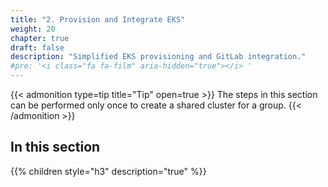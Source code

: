 ```yaml
---
title: "2. Provision and Integrate EKS"
weight: 20
chapter: true
draft: false
description: "Simplified EKS provisioning and GitLab integration."
#pre: '<i class="fa fa-film" aria-hidden="true"></i> '
---
```


{{< admonition type=tip title="Tip" open=true >}}
The steps in this section can be performed only once to create a shared cluster for a group.
{{< /admonition >}}

## In this section
{{% children style="h3" description="true" %}}
